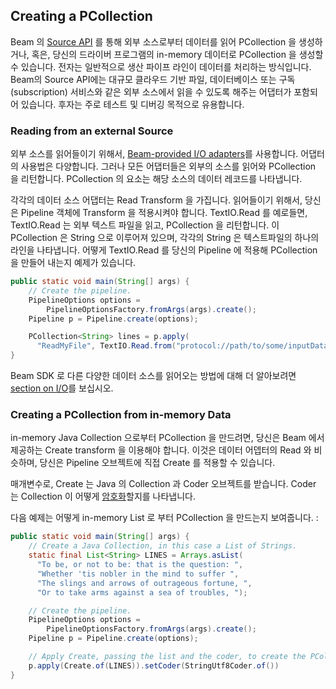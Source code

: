 ## Creating a PCollection

Beam 의 [Source API](https://beam.apache.org/documentation/programming-guide/#io) 를 통해 외부 소스로부터 데이터를 읽어 PCollection 을 생성하거나, 혹은, 당신의 드라이버 프로그램의 in-memory 데이터로 PCollection 을 생성할 수 있습니다.
전자는 일반적으로 생산 파이프 라인이 데이터를 처리하는 방식입니다. Beam의 Source API에는 대규모 클라우드 기반 파일, 데이터베이스 또는 구독(subscription) 서비스와 같은 외부 소스에서 읽을 수 있도록 해주는 어댑터가 포함되어 있습니다. 후자는 주로 테스트 및 디버깅 목적으로 유용합니다.

### Reading from an external Source

외부 소스를 읽어들이기 위해서, [Beam-provided I/O adapters](https://beam.apache.org/documentation/programming-guide/#io)를 사용합니다. 어댑터의 사용법은 다양합니다. 그러나 모든 어댑터들은 외부의 소스를 읽어와 PCollection 을 리턴합니다. PCollection 의 요소는 해당 소스의 데이터 레코드를 나타냅니다.

각각의 데이터 소스 어댑터는 Read Transform 을 가집니다. 읽어들이기 위해서, 당신은 Pipeline 객체에 Transform 을 적용시켜야 합니다. TextIO.Read 를 예로들면, TextIO.Read 는 외부 텍스트 파일을 읽고, PCollection 을 리턴합니다. 이 PCollection 은 String 으로 이루어져 있으며, 각각의 String 은 텍스트파일의 하나의 라인을 나타냅니다. 어떻게 TextIO.Read 를 당신의 Pipeline 에 적용해 PCollection을 만들어 내는지 예제가 있습니다.

```java
public static void main(String[] args) {
    // Create the pipeline.
    PipelineOptions options =
        PipelineOptionsFactory.fromArgs(args).create();
    Pipeline p = Pipeline.create(options);

    PCollection<String> lines = p.apply(
      "ReadMyFile", TextIO.Read.from("protocol://path/to/some/inputData.txt"));
}
```
Beam SDK 로 다른 다양한 데이터 소스를 읽어오는 방법에 대해 더 알아보려면 [section on I/O](https://beam.apache.org/documentation/programming-guide/#io)를 보십시오.

### Creating a PCollection from in-memory Data

in-memory Java Collection 으로부터 PCollection 을 만드려면, 당신은 Beam 에서 제공하는 Create transform 을 이용해야 합니다. 이것은 데이터 어뎁터의 Read 와 비슷하며, 당신은 Pipeline 오브젝트에 직접 Create 를 적용할 수 있습니다.

매개변수로, Create 는 Java 의 Collection 과 Coder 오브젝트를 받습니다. Coder 는 Collection 이 어떻게 [암호화](https://beam.apache.org/documentation/programming-guide/#pcelementtype)할지를 나타냅니다.

다음 예제는 어떻게 in-memory List 로 부터 PCollection 을 만드는지 보여줍니다. :

```java
public static void main(String[] args) {
    // Create a Java Collection, in this case a List of Strings.
    static final List<String> LINES = Arrays.asList(
      "To be, or not to be: that is the question: ",
      "Whether 'tis nobler in the mind to suffer ",
      "The slings and arrows of outrageous fortune, ",
      "Or to take arms against a sea of troubles, ");

    // Create the pipeline.
    PipelineOptions options =
        PipelineOptionsFactory.fromArgs(args).create();
    Pipeline p = Pipeline.create(options);

    // Apply Create, passing the list and the coder, to create the PCollection.
    p.apply(Create.of(LINES)).setCoder(StringUtf8Coder.of())
}
```
